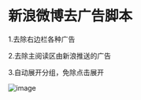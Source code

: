 新浪微博去广告脚本
============

1.去除右边栏各种广告

2.去除主阅读区由新浪推送的广告

3.自动展开分组，免除点击展开

![image](https://raw.github.com/stormslowly/myuserscript/master/demo/demo.png)
